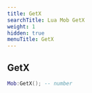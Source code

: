 ```yaml
---
title: GetX
searchTitle: Lua Mob GetX
weight: 1
hidden: true
menuTitle: GetX
---
```

## GetX
```lua
Mob:GetX(); -- number
```